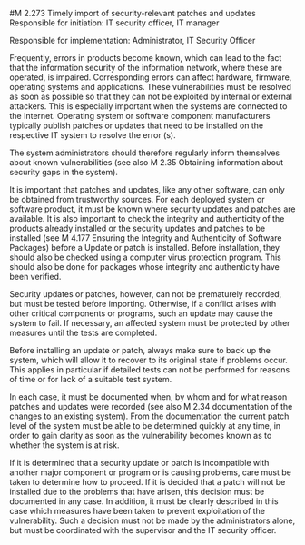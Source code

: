 #M 2.273 Timely import of security-relevant patches and updates
Responsible for initiation: IT security officer, IT manager

Responsible for implementation: Administrator, IT Security Officer

Frequently, errors in products become known, which can lead to the fact that the information security of the information network, where these are operated, is impaired. Corresponding errors can affect hardware, firmware, operating systems and applications. These vulnerabilities must be resolved as soon as possible so that they can not be exploited by internal or external attackers. This is especially important when the systems are connected to the Internet. Operating system or software component manufacturers typically publish patches or updates that need to be installed on the respective IT system to resolve the error (s).

The system administrators should therefore regularly inform themselves about known vulnerabilities (see also M 2.35 Obtaining information about security gaps in the system).

It is important that patches and updates, like any other software, can only be obtained from trustworthy sources. For each deployed system or software product, it must be known where security updates and patches are available. It is also important to check the integrity and authenticity of the products already installed or the security updates and patches to be installed (see M 4.177 Ensuring the Integrity and Authenticity of Software Packages) before a Update or patch is installed. Before installation, they should also be checked using a computer virus protection program. This should also be done for packages whose integrity and authenticity have been verified.

Security updates or patches, however, can not be prematurely recorded, but must be tested before importing. Otherwise, if a conflict arises with other critical components or programs, such an update may cause the system to fail. If necessary, an affected system must be protected by other measures until the tests are completed.

Before installing an update or patch, always make sure to back up the system, which will allow it to recover to its original state if problems occur. This applies in particular if detailed tests can not be performed for reasons of time or for lack of a suitable test system.

In each case, it must be documented when, by whom and for what reason patches and updates were recorded (see also M 2.34 documentation of the changes to an existing system). From the documentation the current patch level of the system must be able to be determined quickly at any time, in order to gain clarity as soon as the vulnerability becomes known as to whether the system is at risk.

If it is determined that a security update or patch is incompatible with another major component or program or is causing problems, care must be taken to determine how to proceed. If it is decided that a patch will not be installed due to the problems that have arisen, this decision must be documented in any case. In addition, it must be clearly described in this case which measures have been taken to prevent exploitation of the vulnerability. Such a decision must not be made by the administrators alone, but must be coordinated with the supervisor and the IT security officer.



